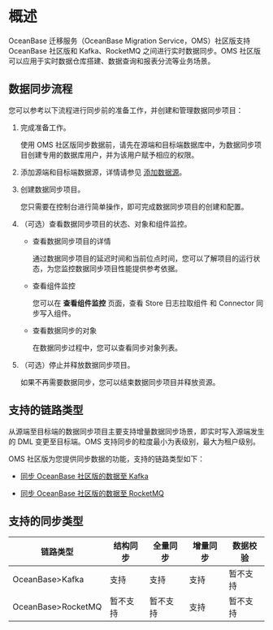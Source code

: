 # 概述

OceanBase 迁移服务（OceanBase Migration Service，OMS）社区版支持 OceanBase 社区版和 Kafka、RocketMQ 之间进行实时数据同步。OMS 社区版可以应用于实时数据仓库搭建、数据查询和报表分流等业务场景。

## 数据同步流程

您可以参考以下流程进行同步前的准备工作，并创建和管理数据同步项目：

1. 完成准备工作。

   使用 OMS 社区版同步数据前，请先在源端和目标端数据库中，为数据同步项目创建专用的数据库用户，并为该用户赋予相应的权限。

2. 添加源端和目标端数据源，详情请参见 [添加数据源](../3.manage-data-sources/1.add-a-data-source/1.add-an-oceanbase-ce-data-source.md)。

3. 创建数据同步项目。

   您只需要在控制台进行简单操作，即可完成数据同步项目的创建和配置。

4. （可选）查看数据同步项目的状态、对象和组件监控。

   * 查看数据同步项目的详情

      通过数据同步项目的延迟时间和当前位点时间，您可以了解项目的运行状态，为您监控数据同步项目性能提供参考依据。

   * 查看组件监控

      您可以在 **查看组件监控** 页面，查看 Store 日志拉取组件 和 Connector 同步写入组件。

   * 查看数据同步的对象

      在数据同步过程中，您可以查看同步对象列表。

5. （可选）停止并释放数据同步项目。

    如果不再需要数据同步，您可以结束数据同步项目并释放资源。

## 支持的链路类型

从源端至目标端的数据同步项目主要支持增量数据同步场景，即实时写入源端发生的 DML 变更至目标端。OMS 支持同步的粒度最小为表级别，最大为租户级别。

OMS 社区版为您提供同步数据的功能，支持的链路类型如下：

* [同步 OceanBase 社区版的数据至 Kafka](../5.data-synchronization/3.create-a-synchronization-project/1.create-a-sync-project-from-oceanbase-to-Kafka.md)

* [同步 OceanBase 社区版的数据至 RocketMQ](../5.data-synchronization/3.create-a-synchronization-project/2.create-a-sync-project-from-oceanbase-to-rocketmq.md)

## 支持的同步类型

|链路类型|结构同步|全量同步|增量同步|数据校验|
|---|---|---|---|---|
|OceanBase>Kafka|支持|支持|支持|暂不支持|
|OceanBase>RocketMQ|暂不支持|暂不支持|支持|暂不支持|
